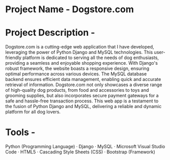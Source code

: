 # Project Name - Dogstore.com

# Project Description -

Dogstore.com is a cutting-edge web application that I have developed, leveraging the power of Python Django and MySQL technologies. This user-friendly platform is dedicated to serving all the needs of dog enthusiasts, providing a seamless and enjoyable shopping experience. With Django's robust framework, the website boasts a responsive design, ensuring optimal performance across various devices. The MySQL database backend ensures efficient data management, enabling quick and accurate retrieval of information. Dogstore.com not only showcases a diverse range of high-quality dog products, from food and accessories to toys and grooming supplies, but also incorporates secure payment gateways for a safe and hassle-free transaction process. This web app is a testament to the fusion of Python Django and MySQL, delivering a reliable and dynamic platform for all dog lovers.

# Tools -

Python (Programming Language) · Django · MySQL · Microsoft Visual Studio Code · HTML5 · Cascading Style Sheets (CSS) · Bootstrap (Framework)
